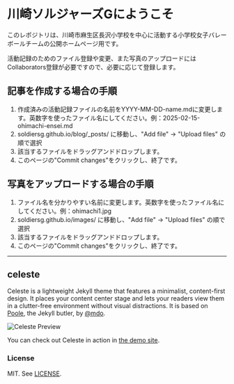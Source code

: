 # 川崎ソルジャーズGにようこそ

このレポジトリは、川崎市麻生区長沢小学校を中心に活動する小学校女子バレーボールチームの公開ホームページ用です。

活動記録のためのファイル登録や変更、また写真のアップロードにはCollaborators登録が必要ですので、必要に応じて登録します。

## 記事を作成する場合の手順
1. 作成済みの活動記録ファイルの名前をYYYY-MM-DD-name.mdに変更します。英数字を使ったファイル名にしてください。例：2025-02-15-ohimachi-ensei.md
2. soldiersg.github.io/blog/_posts/ に移動し、"Add file" -> "Upload files" の順で選択
3. 該当するファイルをドラッグアンドドロップします。
4. このページの"Commit changes"をクリックし、終了です。

## 写真をアップロードする場合の手順
1. ファイル名を分かりやすい名前に変更します。英数字を使ったファイル名にしてください。例：ohimachi1.jpg
2. soldiersg.github.io/images/ に移動し、"Add file" -> "Upload files" の順で選択
3. 該当するファイルをドラッグアンドドロップします。
4. このページの"Commit changes"をクリックし、終了です。


---
## celeste

Celeste is a lightweight Jekyll theme that features a minimalist, content-first design. It places your content center stage and lets your readers view them in a clutter-free environment without visual distractions. It is based on [Poole](https://github.com/poole/poole), the Jekyll butler, by [@mdo](https://github.com/mdo).

![Celeste Preview](https://user-images.githubusercontent.com/4868132/48317284-981f4080-e62a-11e8-94e4-f3d7db9506a7.png)

You can check out Celeste in action in [the demo site](https://nicoelayda.github.io/celeste).

### License

MIT. See [LICENSE](https://github.com/nicoelayda/celeste/blob/master/LICENSE).

